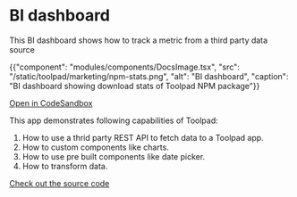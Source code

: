 # BI dashboard

<p class="description">This BI dashboard shows how to track a metric from a third party data source</p>

{{"component": "modules/components/DocsImage.tsx", "src": "/static/toolpad/marketing/npm-stats.png", "alt": "BI dashboard", "caption": "BI dashboard showing download stats of Toolpad NPM package"}}

[Open in CodeSandbox](https://codesandbox.io/p/sandbox/github/mui/mui-toolpad/tree/master/examples/npm-stats)

This app demonstrates following capabilities of Toolpad:

1. How to use a thrid party REST API to fetch data to a Toolpad app.
2. How to custom components like charts.
3. How to use pre built components like date picker.
4. How to transform data.

[Check out the source code](https://github.com/mui/mui-toolpad/tree/master/examples/npm-stats)
